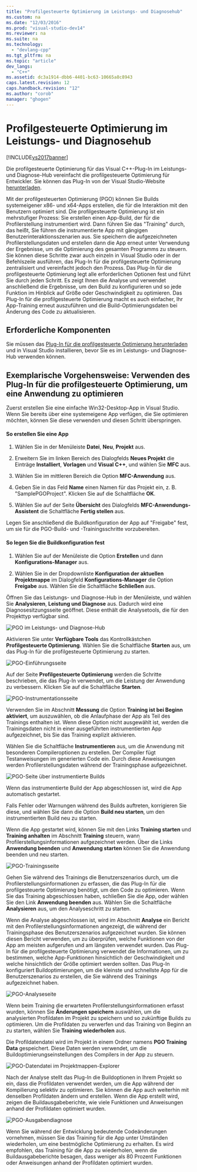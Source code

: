 ```yaml
---
title: "Profilgesteuerte Optimierung im Leistungs- und Diagnosehub"
ms.custom: na
ms.date: "12/03/2016"
ms.prod: "visual-studio-dev14"
ms.reviewer: na
ms.suite: na
ms.technology: 
  - "devlang-cpp"
ms.tgt_pltfrm: na
ms.topic: "article"
dev_langs: 
  - "C++"
ms.assetid: dc3a1914-dbb6-4401-bc63-10665a8c8943
caps.latest.revision: 12
caps.handback.revision: "12"
ms.author: "corob"
manager: "ghogen"
---
```

# Profilgesteuerte Optimierung im Leistungs- und Diagnosehub
[!INCLUDE[vs2017banner](../../assembler/inline/includes/vs2017banner.md)]

Die profilgesteuerte Optimierung für das Visual C\+\+\-Plug\-In im Leistungs\- und Diagnose\-Hub vereinfacht die profilgesteuerte Optimierung für Entwickler.  Sie können das Plug\-In von der Visual Studio\-Website [herunterladen](http://go.microsoft.com/fwlink/p/?LinkId=327915).  
  
 Mit der profilgesteuerten Optimierung \(PGO\) können Sie Builds systemeigener x86\- und x64\-Apps erstellen, die für die Interaktion mit den Benutzern optimiert sind.  Die profilgesteuerte Optimierung ist ein mehrstufiger Prozess: Sie erstellen einen App\-Build, der für die Profilerstellung instrumentiert wird. Dann führen Sie das "Training" durch, das heißt, Sie führen die instrumentierte App mit gängigen Benutzerinteraktionsszenarien aus.  Sie speichern die aufgezeichneten Profilerstellungsdaten und erstellen dann die App erneut unter Verwendung der Ergebnisse, um die Optimierung des gesamten Programms zu steuern.  Sie können diese Schritte zwar auch einzeln in Visual Studio oder in der Befehlszeile ausführen, das Plug\-In für die profilgesteuerte Optimierung zentralisiert und vereinfacht jedoch den Prozess.  Das Plug\-In für die profilgesteuerte Optimierung legt alle erforderlichen Optionen fest und führt Sie durch jeden Schritt. Es zeigt Ihnen die Analyse und verwendet anschließend die Ergebnisse, um den Build zu konfigurieren und so jede Funktion im Hinblick auf Größe oder Geschwindigkeit zu optimieren.  Das Plug\-In für die profilgesteuerte Optimierung macht es auch einfacher, Ihr App\-Training erneut auszuführen und die Build\-Optimierungsdaten bei Änderung des Code zu aktualisieren.  
  
## Erforderliche Komponenten  
 Sie müssen das [Plug\-In für die profilgesteuerte Optimierung herunterladen](http://go.microsoft.com/fwlink/p/?LinkId=327915) und in Visual Studio installieren, bevor Sie es im Leistungs\- und Diagnose\-Hub verwenden können.  
  
## Exemplarische Vorgehensweise: Verwenden des Plug\-In für die profilgesteuerte Optimierung, um eine Anwendung zu optimieren  
 Zuerst erstellen Sie eine einfache Win32\-Desktop\-App in Visual Studio.  Wenn Sie bereits über eine systemeigene App verfügen, die Sie optimieren möchten, können Sie diese verwenden und diesen Schritt überspringen.  
  
#### So erstellen Sie eine App  
  
1.  Wählen Sie in der Menüleiste **Datei**, **Neu**, **Projekt** aus.  
  
2.  Erweitern Sie im linken Bereich des Dialogfelds **Neues Projekt** die Einträge **Installiert**, **Vorlagen** und **Visual C\+\+**, und wählen Sie **MFC** aus.  
  
3.  Wählen Sie im mittleren Bereich die Option **MFC\-Anwendung** aus.  
  
4.  Geben Sie in das Feld **Name** einen Namen für das Projekt ein, z. B. "SamplePGOProject".  Klicken Sie auf die Schaltfläche **OK**.  
  
5.  Wählen Sie auf der Seite **Übersicht** des Dialogfelds **MFC\-Anwendungs\-Assistent** die Schaltfläche **Fertig stellen** aus.  
  
 Legen Sie anschließend die Buildkonfiguration der App auf "Freigabe" fest, um sie für die PGO\-Build\- und \-Trainingsschritte vorzubereiten.  
  
#### So legen Sie die Buildkonfiguration fest  
  
1.  Wählen Sie auf der Menüleiste die Option **Erstellen** und dann **Konfigurations\-Manager** aus.  
  
2.  Wählen Sie in der Dropdownliste **Konfiguration der aktuellen Projektmappe** im Dialogfeld **Konfigurations\-Manager** die Option **Freigabe** aus.  Wählen Sie die Schaltfläche **Schließen** aus.  
  
 Öffnen Sie das Leistungs\- und Diagnose\-Hub in der Menüleiste, und wählen Sie **Analysieren**, **Leistung und Diagnose** aus.  Dadurch wird eine Diagnosesitzungsseite geöffnet. Diese enthält die Analysetools, die für den Projekttyp verfügbar sind.  
  
 ![PGO im Leistungs&#45; und Diagnose&#45;Hub](../../build/reference/media/pgofig0hub.png "PGOFig0Hub")  
  
 Aktivieren Sie unter **Verfügbare Tools** das Kontrollkästchen **Profilgesteuerte Optimierung**.  Wählen Sie die Schaltfläche **Starten** aus, um das Plug\-In für die profilgesteuerte Optimierung zu starten.  
  
 ![PGO&#45;Einführungsseite](../../build/reference/media/pgofig1start.png "PGOFig1Start")  
  
 Auf der Seite **Profilgesteuerte Optimierung** werden die Schritte beschrieben, die das Plug\-In verwendet, um die Leistung der Anwendung zu verbessern.  Klicken Sie auf die Schaltfläche **Starten**.  
  
 ![PGO&#45;Instrumentationsseite](../../build/reference/media/pgofig2instrument.png "PGOFig2Instrument")  
  
 Verwenden Sie im Abschnitt **Messung** die Option **Training ist bei Beginn aktiviert**, um auszuwählen, ob die Anlaufphase der App als Teil des Trainings enthalten ist.  Wenn diese Option nicht ausgewählt ist, werden die Trainingsdaten nicht in einer ausgeführten instrumentierten App aufgezeichnet, bis Sie das Training explizit aktivieren.  
  
 Wählen Sie die Schaltfläche **Instrumentieren** aus, um die Anwendung mit besonderen Compileroptionen zu erstellen.  Der Compiler fügt Testanweisungen im generierten Code ein.  Durch diese Anweisungen werden Profilerstellungsdaten während der Trainingsphase aufgezeichnet.  
  
 ![PGO&#45;Seite über instrumentierte Builds](../../build/reference/media/pgofig3build.PNG "PGOFig3Build")  
  
 Wenn das instrumentierte Build der App abgeschlossen ist, wird die App automatisch gestartet.  
  
 Falls Fehler oder Warnungen während des Builds auftreten, korrigieren Sie diese, und wählen Sie dann die Option **Build neu starten**, um den instrumentierten Build neu zu starten.  
  
 Wenn die App gestartet wird, können Sie mit den Links **Training starten** und **Training anhalten** im Abschnitt **Training** steuern, wann Profilerstellungsinformationen aufgezeichnet werden.  Über die Links **Anwendung beenden** und **Anwendung starten** können Sie die Anwendung beenden und neu starten.  
  
 ![PGO&#45;Trainingsseite](../../build/reference/media/pgofig4training.PNG "PGOFig4Training")  
  
 Gehen Sie während des Trainings die Benutzerszenarios durch, um die Profilerstellungsinformationen zu erfassen, die das Plug\-In für die profilgesteuerte Optimierung benötigt, um den Code zu optimieren.  Wenn Sie das Training abgeschlossen haben, schließen Sie die App, oder wählen Sie den Link **Anwendung beenden** aus.  Wählen Sie die Schaltfläche **Analysieren** aus, um den Analyseschritt zu starten.  
  
 Wenn die Analyse abgeschlossen ist, wird im Abschnitt **Analyse** ein Bericht mit den Profilerstellungsinformationen angezeigt, die während der Trainingsphase des Benutzerszenarios aufgezeichnet wurden.  Sie können diesen Bericht verwenden, um zu überprüfen, welche Funktionen von der App am meisten aufgerufen und am längsten verwendet wurden.  Das Plug\-In für die profilgesteuerte Optimierung verwendet die Informationen, um zu bestimmen, welche App\-Funktionen hinsichtlich der Geschwindigkeit und welche hinsichtlich der Größe optimiert werden sollten.  Das Plug\-In konfiguriert Buildoptimierungen, um die kleinste und schnellste App für die Benutzerszenarios zu erstellen, die Sie während des Trainings aufgezeichnet haben.  
  
 ![PGO&#45;Analyseseite](../../build/reference/media/pgofig5analyze.png "PGOFig5Analyze")  
  
 Wenn beim Training die erwarteten Profilerstellungsinformationen erfasst wurden, können Sie **Änderungen speichern** auswählen, um die analysierten Profildaten im Projekt zu speichern und so zukünftige Builds zu optimieren.  Um die Profildaten zu verwerfen und das Training von Beginn an zu starten, wählen Sie **Training wiederholen** aus.  
  
 Die Profildatendatei wird im Projekt in einem Ordner namens **PGO Training Data** gespeichert.  Diese Daten werden verwendet, um die Buildoptimierungseinstellungen des Compilers in der App zu steuern.  
  
 ![PGO&#45;Datendatei im Projektmappen&#45;Explorer](../../build/reference/media/pgofig6data.png "PGOFig6Data")  
  
 Nach der Analyse stellt das Plug\-In die Buildoptionen in Ihrem Projekt so ein, dass die Profildaten verwendet werden, um die App während der Kompilierung selektiv zu optimieren.  Sie können die App auch weiterhin mit denselben Profildaten ändern und erstellen.  Wenn die App erstellt wird, zeigen die Buildausgabeberichte, wie viele Funktionen und Anweisungen anhand der Profildaten optimiert wurden.  
  
 ![PGO&#45;Ausgabendiagnose](../../build/reference/media/pgofig7diagnostics.png "PGOFig7Diagnostics")  
  
 Wenn Sie während der Entwicklung bedeutende Codeänderungen vornehmen, müssen Sie das Training für die App unter Umständen wiederholen, um eine bestmögliche Optimierung zu erhalten.  Es wird empfohlen, das Training für die App zu wiederholen, wenn die Buildausgabeberichte besagen, dass weniger als 80 Prozent Funktionen oder Anweisungen anhand der Profildaten optimiert wurden.